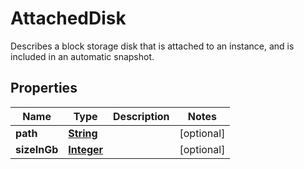 

# AttachedDisk

Describes a block storage disk that is attached to an instance, and is included in an automatic snapshot.

## Properties

| Name | Type | Description | Notes |
|------------ | ------------- | ------------- | -------------|
|**path** | [**String**](String.md) |  |  [optional] |
|**sizeInGb** | [**Integer**](Integer.md) |  |  [optional] |




